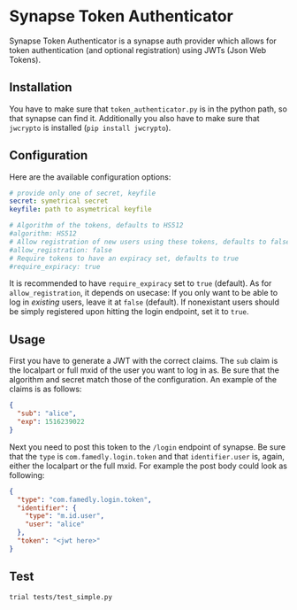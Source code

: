 # Synapse Token Authenticator
Synapse Token Authenticator is a synapse auth provider which allows for token authentication (and optional registration) using JWTs (Json Web Tokens).

## Installation
You have to make sure that `token_authenticator.py` is in the python path, so that synapse can find it. Additionally you also have to make sure that `jwcrypto` is installed (`pip install jwcrypto`).

## Configuration
Here are the available configuration options:
```yaml
# provide only one of secret, keyfile
secret: symetrical secret
keyfile: path to asymetrical keyfile

# Algorithm of the tokens, defaults to HS512
#algorithm: HS512
# Allow registration of new users using these tokens, defaults to false
#allow_registration: false
# Require tokens to have an expiracy set, defaults to true
#require_expiracy: true
```
It is recommended to have `require_expiracy` set to `true` (default). As for `allow_registration`, it depends on usecase: If you only want to be able to log in *existing* users, leave it at `false` (default). If nonexistant users should be simply registered upon hitting the login endpoint, set it to `true`.

## Usage
First you have to generate a JWT with the correct claims. The `sub` claim is the localpart or full mxid of the user you want to log in as. Be sure that the algorithm and secret match those of the configuration. An example of the claims is as follows:
```json
{
  "sub": "alice",
  "exp": 1516239022
}
```

Next you need to post this token to the `/login` endpoint of synapse. Be sure that the `type` is `com.famedly.login.token` and that `identifier.user` is, again, either the localpart or the full mxid. For example the post body could look as following:
```json
{
  "type": "com.famedly.login.token",
  "identifier": {
    "type": "m.id.user",
    "user": "alice"
  },
  "token": "<jwt here>"
}
```

## Test
```bash
trial tests/test_simple.py
```
